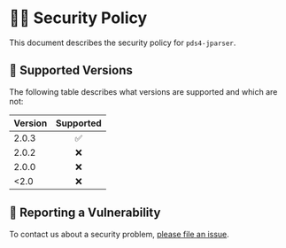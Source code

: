 # 👮‍♀️ Security Policy

This document describes the security policy for `pds4-jparser`.


## 📀 Supported Versions

The following table describes what versions are supported and which are not:

| Version | Supported          |
|:--------|:------------------:|
| 2.0.3   | ✅                 |
| 2.0.2   | ❌                 |
| 2.0.0   | ❌                 |
| <2.0    | ❌                 |


## 🚨 Reporting a Vulnerability

To contact us about a security problem, [please file an issue](https://github.com/NASA-PDS/pds4-jparser/issues/new?assignees=jordanpadams&labels=bug%2C+needs%3Atriage%2C+security&template=vulnerability-issue.md&title=%5BSECURITY%5D+Title+Here).
